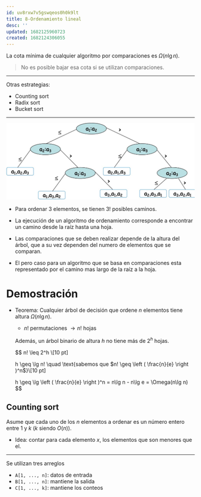 ```yaml
---
id: uv8rxw7v5gswqeos0h0k9lt
title: 8-Ordenamiento lineal
desc: ''
updated: 1682125960723
created: 1682124306055
---
```


La cota mínima de cualquier algoritmo por comparaciones
es $\Omega(n\lg n)$.

> No es posible bajar esa cota si se utilizan comparaciones.

---

Otras estrategias:

- Counting sort
- Radix sort
- Bucket sort

---

![Sorting ways example](./assets/University/An%C3%A1lisis%20y%20dise%C3%B1o%20de%20algoritmos%20I/1_8-1%20Sorting_ways_example.jpg)

- Para ordenar 3 elementos, se tienen 3! posibles caminos.

- La ejecución de un algoritmo de ordenamiento corresponde
a encontrar un camino desde la raíz hasta una hoja.

- Las comparaciones que se deben realizar depende de la altura del árbol, que a su vez dependen del numero de elementos que se comparan.

- El pero caso para un algoritmo que se basa en comparaciones esta representado por el camino mas largo de la raíz a la hoja.

# Demostración

- Teorema: Cualquier árbol de decisión que ordene $n$ elementos
tiene altura $\Omega(n\lg n)$.


    - $n!$ permutaciones $\rightarrow n!$ hojas

    Además, un árbol binario de altura $h$ no tiene más de $2^h$ hojas.

    $$
    n! \leq 2^h \\[10 pt]

    h \geq \lg n! \quad \text{sabemos que $n! \geq \left ( \frac{n}{e} \right )^n$}\\[10 pt]

    h \geq \lg \left ( \frac{n}{e} \right )^n = n\lg n - n\lg e = \Omega(n\lg n)
    $$

## Counting sort

Asume que cada uno de los $n$ elementos a ordenar es un
número entero entre 1 y $k$ ($k$ siendo $O(n)$).

- Idea: contar para cada elemento $x$, los elementos que son
menores que el.

---

Se utilizan tres arreglos

- `A[1, ..., n]`: datos de entrada
- `B[1, ..., n]`: mantiene la salida
- `C[1, ..., k]`: mantiene los conteos